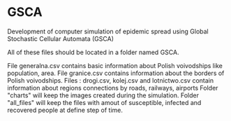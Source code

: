 # GSCA
Development of computer simulation of epidemic spread using Global Stochastic Cellular Automata (GSCA)

All of these files should be located in a folder named GSCA.

File generalna.csv contains basic information about Polish voivodships like population, area.
File granice.csv contains information about the borders of Polish voivodships.
Files : drogi.csv, kolej.csv and lotnictwo.csv contain information about regions connections by roads, railways, airports
Folder "charts" will keep the images created during the simulation. Folder "all_files" will keep the files with amout of susceptible, infected and recovered people at define step of time.
